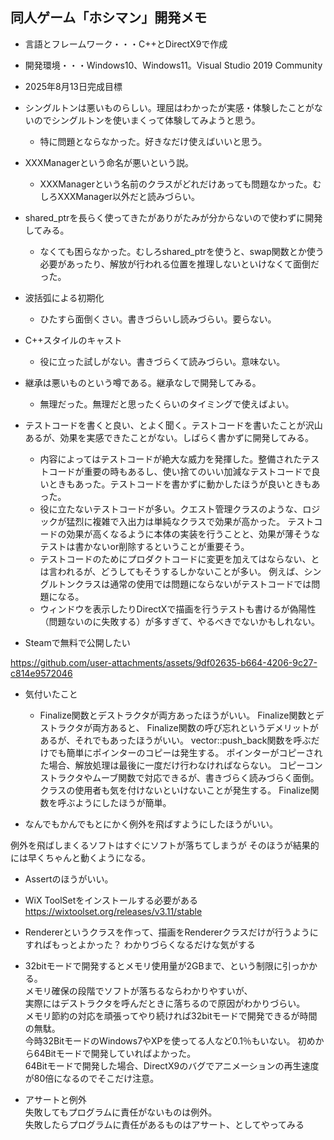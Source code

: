 
## 同人ゲーム「ホシマン」開発メモ

* 言語とフレームワーク・・・C++とDirectX9で作成

* 開発環境・・・Windows10、Windows11。Visual Studio 2019 Community

* 2025年8月13日完成目標

* シングルトンは悪いものらしい。理屈はわかったが実感・体験したことがないのでシングルトンを使いまくって体験してみようと思う。
  * 特に問題とならなかった。好きなだけ使えばいいと思う。

* XXXManagerという命名が悪いという説。
  * XXXManagerという名前のクラスがどれだけあっても問題なかった。むしろXXXManager以外だと読みづらい。

* shared_ptrを長らく使ってきたがありがたみが分からないので使わずに開発してみる。
  * なくても困らなかった。むしろshared_ptrを使うと、swap関数とか使う必要があったり、解放が行われる位置を推理しないといけなくて面倒だった。

* 波括弧による初期化
  * ひたすら面倒くさい。書きづらいし読みづらい。要らない。

* C++スタイルのキャスト
  * 役に立った試しがない。書きづらくて読みづらい。意味ない。

* 継承は悪いものという噂である。継承なしで開発してみる。
  * 無理だった。無理だと思ったくらいのタイミングで使えばよい。

* テストコードを書くと良い、とよく聞く。テストコードを書いたことが沢山あるが、効果を実感できたことがない。しばらく書かずに開発してみる。
  * 内容によってはテストコードが絶大な威力を発揮した。整備されたテストコードが重要の時もあるし、使い捨てのいい加減なテストコードで良いときもあった。テストコードを書かずに動かしたほうが良いときもあった。
  * 役に立たないテストコードが多い。クエスト管理クラスのような、ロジックが猛烈に複雑で入出力は単純なクラスで効果が高かった。
    テストコードの効果が高くなるように本体の実装を行うことと、効果が薄そうなテストは書かないor削除するということが重要そう。
  * テストコードのためにプロダクトコードに変更を加えてはならない、とは言われるが、どうしてもそうするしかないことが多い。
    例えば、シングルトンクラスは通常の使用では問題にならないがテストコードでは問題になる。
  * ウィンドウを表示したりDirectXで描画を行うテストも書けるが偽陽性（問題ないのに失敗する）が多すぎて、やるべきでないかもしれない。

* Steamで無料で公開したい

https://github.com/user-attachments/assets/9df02635-b664-4206-9c27-c814e9572046

* 気付いたこと
  * Finalize関数とデストラクタが両方あったほうがいい。
Finalize関数とデストラクタが両方あると、
Finalize関数の呼び忘れというデメリットがあるが、それでもあったほうがいい。
vector::push_back関数を呼ぶだけでも簡単にポインターのコピーは発生する。
ポインターがコピーされた場合、解放処理は最後に一度だけ行わなければならない。
コピーコンストラクタやムーブ関数で対応できるが、書きづらく読みづらく面倒。
クラスの使用者も気を付けないといけないことが発生する。
Finalize関数を呼ぶようにしたほうが簡単。

* なんでもかんでもとにかく例外を飛ばすようにしたほうがいい。

例外を飛ばしまくるソフトはすぐにソフトが落ちてしまうが
そのほうが結果的には早くちゃんと動くようになる。

  * Assertのほうがいい。

* WiX ToolSetをインストールする必要がある
https://wixtoolset.org/releases/v3.11/stable

* Rendererというクラスを作って、描画をRendererクラスだけが行うようにすればもっとよかった？
わかりづらくなるだけな気がする

* 32bitモードで開発するとメモリ使用量が2GBまで、という制限に引っかかる。  
メモリ確保の段階でソフトが落ちるならわかりやすいが、  
実際にはデストラクタを呼んだときに落ちるので原因がわかりづらい。  
メモリ節約の対応を頑張ってやり続ければ32bitモードで開発できるが時間の無駄。  
今時32BitモードのWindows7やXPを使ってる人など0.1％もいない。
初めから64Bitモードで開発していればよかった。  
64Bitモードで開発した場合、DirectX9のバグでアニメーションの再生速度が80倍になるのでそこだけ注意。

* アサートと例外  
失敗してもプログラムに責任がないものは例外。  
失敗したらプログラムに責任があるものはアサート、としてやってみる  

